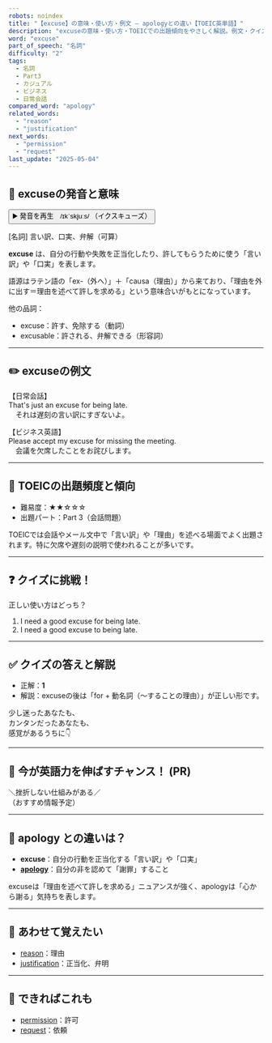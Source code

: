 ```yaml
---
robots: noindex
title: "【excuse】の意味・使い方・例文 ― apologyとの違い【TOEIC英単語】"
description: "excuseの意味・使い方・TOEICでの出題傾向をやさしく解説。例文・クイズ付きでapologyとの違いもわかりやすく学べます。"
word: "excuse"
part_of_speech: "名詞"
difficulty: "2"
tags:
  - 名詞
  - Part3
  - カジュアル
  - ビジネス
  - 日常会話
compared_word: "apology"
related_words:
  - "reason"
  - "justification"
next_words:
  - "permission"
  - "request"
last_update: "2025-05-04"
---
```


## 🔰 excuseの発音と意味

<button class="play-audio" onclick="playTTS('excuse')">
  <span class="play-audio-main">
    ▶️ 発音を再生　/ɪkˈskjuːs/
  </span>
  <span class="play-audio-sub">
    （イクスキューズ）
  </span>
</button>

[名詞] 言い訳、口実、弁解（可算）

**excuse** は、自分の行動や失敗を正当化したり、許してもらうために使う「言い訳」や「口実」を表します。

語源はラテン語の「ex-（外へ）」＋「causa（理由）」から来ており、「理由を外に出す＝理由を述べて許しを求める」という意味合いがもとになっています。

他の品詞：  
- excuse：許す、免除する（動詞）
- excusable：許される、弁解できる（形容詞）

---

## ✏️ excuseの例文

【日常会話】  
That's just an excuse for being late.  
　それは遅刻の言い訳にすぎないよ。

【ビジネス英語】  
Please accept my excuse for missing the meeting.  
　会議を欠席したことをお詫びします。

---

## 🎯 TOEICの出題頻度と傾向

- 難易度：★★☆☆☆
- 出題パート：Part 3（会話問題）

TOEICでは会話やメール文中で「言い訳」や「理由」を述べる場面でよく出題されます。特に欠席や遅刻の説明で使われることが多いです。

---

## ❓ クイズに挑戦！

正しい使い方はどっち？

1. I need a good excuse for being late.  
2. I need a good excuse to being late.

---

## ✅ クイズの答えと解説

- 正解：**1**
- 解説：excuseの後は「for + 動名詞（～することの理由）」が正しい形です。

少し迷ったあなたも、  
カンタンだったあなたも、  
感覚があるうちに👇️

---

## 🚀 今が英語力を伸ばすチャンス！ (PR)

<div class="info-center">
＼挫折しない仕組みがある／<br>  
（おすすめ情報予定）
</div>

---

## 🤔  apology との違いは？

- **excuse**：自分の行動を正当化する「言い訳」や「口実」
- **[apology](/word/apology/)**：自分の非を認めて「謝罪」すること

excuseは「理由を述べて許しを求める」ニュアンスが強く、apologyは「心から謝る」気持ちを表します。

---

## 🧩 あわせて覚えたい

- [reason](/word/reason/)：理由
- [justification](/word/justification/)：正当化、弁明

---

## 📖 できればこれも

- [permission](/word/permission/)：許可
- [request](/word/request/)：依頼

<!-- cvid: aid25_bid35 -->
